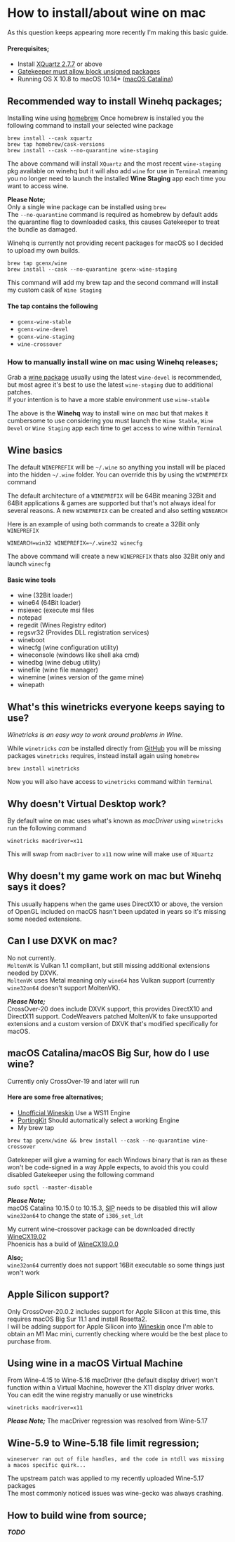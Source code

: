 # How to install/about wine on mac

As this question keeps appearing more recently I'm making this basic guide.

#### Prerequisites;  
- Install [XQuartz 2.7.7](https://www.xquartz.org/releases/index.html) or above
- [Gatekeeper must allow block unsigned packages](https://www.imore.com/how-open-apps-anywhere-macos-catalina-and-mojave)
- Running OS X 10.8 to macOS 10.14* ([macOS Catalina](https://github.com/Gcenx/wine-on-mac#im-running-macos-catalina-how-do-i-use-wine))

## Recommended way to install Winehq packages;
Installing wine using [homebrew](https://docs.brew.sh/Installation)
Once homebrew is installed you the following command to install your selected wine package

```
brew install --cask xquartz
brew tap homebrew/cask-versions
brew install --cask --no-quarantine wine-staging
```
The above command will install `XQuartz` and the most recent `wine-staging` pkg available on winehq but it will also add `wine` for use in `Terminal` meaning you no longer need to launch the installed __Wine Staging__ app each time you want to access wine.
  
__Please Note;__  
Only a single wine package can be installed using `brew`  
The `--no-quarantine` command is required as homebrew by default adds the quarantine flag to downloaded casks, this causes Gatekeeper to treat the bundle as damaged.

Winehq is currently not providing recent packages for macOS so I decided to upload my own builds.

```
brew tap gcenx/wine
brew install --cask --no-quarantine gcenx-wine-staging
```
This command will add my brew tap and the second command will install my custom cask of `Wine Staging`
#### The tap contains the following
- `gcenx-wine-stable`
- `gcenx-wine-devel`
- `gcenx-wine-staging`
- `wine-crossover`

### How to manually install wine on mac using Winehq releases;
Grab a [wine package](https://dl.winehq.org/wine-builds/macosx/download.html) usually using the latest `wine-devel` is recommended, but most agree it's best to use the latest `wine-staging` due to additional patches.  
If your intention is to have a more stable environment use `wine-stable`

The above is the __Winehq__ way to install wine on mac but that makes it cumbersome to use considering you must launch the `Wine Stable`, `Wine Devel` or `Wine Staging` app each time to get access to wine within `Terminal`

## Wine basics
The default `WINEPREFIX` will be `~/.wine` so anything you install will be placed into the hidden `~/.wine` folder.
You can override this by using the `WINEPREFIX` command

The default architecture of a `WINEPREFIX` will be 64Bit meaning 32Bit and 64Bit applications & games are supported but that's not always ideal for several reasons.
A new `WINEPREFIX` can be created and also setting `WINEARCH`

Here is an example of using both commands to create a 32Bit only `WINEPREFIX`

```
WINEARCH=win32 WINEPREFIX=~/.wine32 winecfg
```
The above command will create a new `WINEPREFIX` thats also 32Bit only and launch `winecfg`

#### Basic wine tools
- wine (32Bit loader)
- wine64 (64Bit loader)
- msiexec (execute msi files
- notepad
- regedit (Wines Registry editor)
- regsvr32 (Provides DLL registration services)
- wineboot
- winecfg (wine configuration utility)
- wineconsole (windows like shell aka cmd)
- winedbg (wine debug utility)
- winefile (wine file manager)
- winemine (wines version of the game mine)
- winepath

## What's this winetricks everyone keeps saying to use?
*Winetricks is an easy way to work around problems in Wine.*

While `winetricks` *can* be installed directly from [GitHub](https://github.com/Winetricks/winetricks) you will be missing packages `winetricks` requires, instead install again using `homebrew`

```
brew install winetricks
```
Now you will also have access to `winetricks` command within `Terminal`

## Why doesn't __Virtual Desktop__ work?
By default wine on mac uses what's known as *macDriver* using `winetricks`  run the following command

```
winetricks macdriver=x11
```
This will swap from `macDriver` to `x11` now wine will make use of `XQuartz` 

## Why doesn't my game work on mac but Winehq says it does?
This usually happens when the game uses DirectX10 or above, the version of OpenGL included on macOS hasn't been updated in years so it's missing some needed extensions.

## Can I use DXVK on mac?
No not currently.  
`MoltenVK` is Vulkan 1.1 compliant, but still missing additional extensions needed by DXVK.  
`MoltenVK` uses Metal meaning only `wine64` has Vulkan support (currently `wine32on64` doesn't support MoltenVK).

*__Please Note;__*  
CrossOver-20 does include DXVK support, this provides DirectX10 and DirectX11 support. CodeWeavers patched MoltenVK to fake unsupported extensions and a custom version of DXVK that's modified specifically for macOS.

## macOS Catalina/macOS Big Sur, how do I use wine?
Currently only CrossOver-19 and later will run

#### Here are some free alternatives;
 - [Unofficial Wineskin](https://github.com/Gcenx/WineskinServer/releases) Use a WS11 Engine
 - [PortingKit](http://portingkit.com/) Should automatically select a working Engine
 - My brew tap 

```
brew tap gcenx/wine && brew install --cask --no-quarantine wine-crossover
```

Gatekeeper will give a warning for each Windows binary that is ran as these won't be code-signed in a way Apple expects, to avoid this you could disabled Gatekeeper using the following command

```
sudo spctl --master-disable
```
*__Please Note;__*  
macOS Catalina 10.15.0 to 10.15.3, [SIP](https://support.apple.com/en-us/HT204899) needs to be disabled this will allow `wine32on64` to change the state of `i386_set_ldt`

My current wine-crossover package can be downloaded directly [WineCX19.02](https://github.com/Gcenx/homebrew-wine/releases/download/19.0.2/wine-crossover-19.0.2-osx64.tar.7z)\
Phoenicis has a build of [WineCX19.0.0](https://www.playonlinux.com/wine/binaries/phoenicis/cx-darwin-x86on64/PlayOnLinux-winecx-19.0.0-cx-darwin-x86on64.tar.gz)

__Also;__  
`wine32on64` currently does not support 16Bit executable so some things just won't work 

## Apple Silicon support?
Only CrossOver-20.0.2 includes support for Apple Silicon at this time, this requires macOS Big Sur 11.1 and install Rosetta2.  
I will be adding support for Apple Silicon into [Wineskin](https://github.com/Gcenx/WineskinServer) once I'm able to obtain an M1 Mac mini, currently checking where would be the best place to purchase from.

## Using wine in a macOS Virtual Machine
From Wine-4.15 to Wine-5.16 macDriver (the default display driver) won't function within a Virtual Machine, however the X11 display driver works.\
You can edit the wine registry manually or use winetricks
```
winetricks macdriver=x11
```

*__Please Note;__*
The macDriver regression was resolved from Wine-5.17

## Wine-5.9 to Wine-5.18 file limit regression;
```
wineserver ran out of file handles, and the code in ntdll was missing a macos specific quirk...
```
The upstream patch was applied to my recently uploaded Wine-5.17 packages\
The most commonly noticed issues was wine-gecko was always crashing.

## How to build wine from source;
*__TODO__*
&NewLine;
&NewLine;
</br>
</br>
